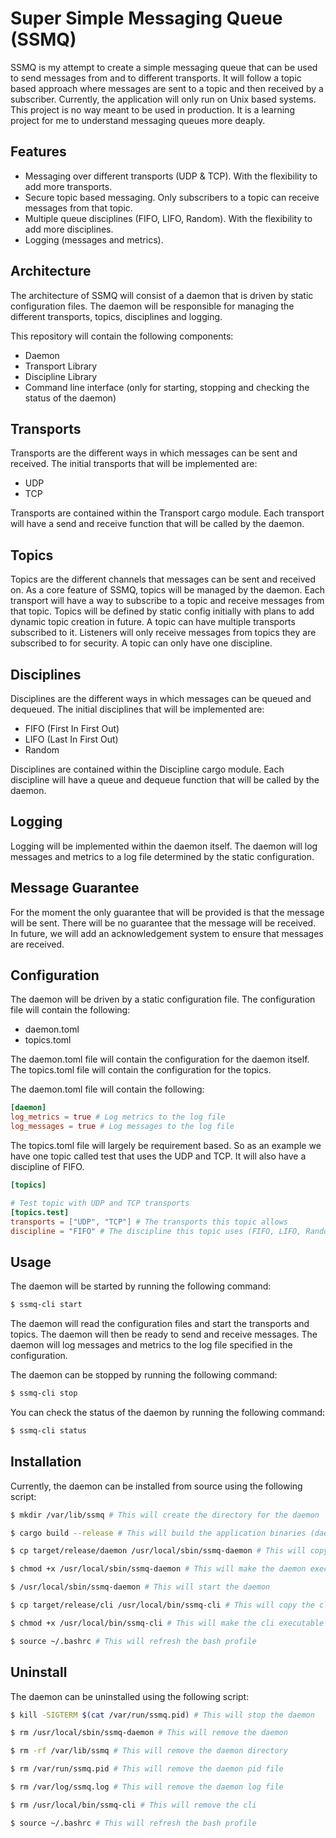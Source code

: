 # Super Simple Messaging Queue (SSMQ)

SSMQ is my attempt to create a simple messaging queue that can be used to send messages from and to different transports.
It will follow a topic based approach where messages are sent to a topic and then received by a subscriber. Currently, the
application will only run on Unix based systems. This project is no way meant to be used in production. It is a learning
project for me to understand messaging queues more deaply.

## Features

- Messaging over different transports (UDP & TCP). With the flexibility to add more transports.
- Secure topic based messaging. Only subscribers to a topic can receive messages from that topic.
- Multiple queue disciplines (FIFO, LIFO, Random). With the flexibility to add more disciplines.
- Logging (messages and metrics).

## Architecture

The architecture of SSMQ will consist of a daemon that is driven by static configuration files. The daemon will be 
responsible for managing the different transports, topics, disciplines and logging.

This repository will contain the following components:
- Daemon
- Transport Library
- Discipline Library
- Command line interface (only for starting, stopping and checking the status of the daemon)

## Transports

Transports are the different ways in which messages can be sent and received. The initial transports that will be
implemented are:

- UDP
- TCP

Transports are contained within the Transport cargo module. Each transport will have a send and receive function that
will be called by the daemon.

## Topics

Topics are the different channels that messages can be sent and received on. As a core feature of SSMQ, topics will be 
managed by the daemon. Each transport will have a way to subscribe to a topic and receive messages from that topic. Topics 
will be defined by static config initially with plans to add dynamic topic creation in future. A topic can have multiple
transports subscribed to it. Listeners will only receive messages from topics they are subscribed to for security. A topic 
can only have one discipline.

## Disciplines

Disciplines are the different ways in which messages can be queued and dequeued. The initial disciplines that will be
implemented are:

- FIFO (First In First Out)
- LIFO (Last In First Out)
- Random

Disciplines are contained within the Discipline cargo module. Each discipline will have a queue and dequeue function that
will be called by the daemon.

## Logging

Logging will be implemented within the daemon itself. The daemon will log messages and metrics to a log file determined by
the static configuration.

## Message Guarantee

For the moment the only guarantee that will be provided is that the message will be sent. There will be no guarantee that
the message will be received. In future, we will add an acknowledgement system to ensure that messages are received.

## Configuration

The daemon will be driven by a static configuration file. The configuration file will contain the following:

- daemon.toml
- topics.toml

The daemon.toml file will contain the configuration for the daemon itself. The topics.toml file will contain the configuration
for the topics.

The daemon.toml file will contain the following:

```toml
[daemon]
log_metrics = true # Log metrics to the log file
log_messages = true # Log messages to the log file
```

The topics.toml file will largely be requirement based. So as an example we have one topic called test that uses the 
UDP and TCP. It will also have a discipline of FIFO.

```toml
[topics]

# Test topic with UDP and TCP transports
[topics.test]
transports = ["UDP", "TCP"] # The transports this topic allows
discipline = "FIFO" # The discipline this topic uses (FIFO, LIFO, Random)
```

## Usage

The daemon will be started by running the following command:

```bash
$ ssmq-cli start
```

The daemon will read the configuration files and start the transports and topics. The daemon will then be ready to send
and receive messages. The daemon will log messages and metrics to the log file specified in the configuration.

The daemon can be stopped by running the following command:

```bash
$ ssmq-cli stop
```

You can check the status of the daemon by running the following command:

```bash
$ ssmq-cli status
```


## Installation

Currently, the daemon can be installed from source using the following script:

```bash
$ mkdir /var/lib/ssmq # This will create the directory for the daemon

$ cargo build --release # This will build the application binaries (daemon, cli)

$ cp target/release/daemon /usr/local/sbin/ssmq-daemon # This will copy the daemon to the sbin directory

$ chmod +x /usr/local/sbin/ssmq-daemon # This will make the daemon executable

$ /usr/local/sbin/ssmq-daemon # This will start the daemon

$ cp target/release/cli /usr/local/bin/ssmq-cli # This will copy the cli to the bin directory

$ chmod +x /usr/local/bin/ssmq-cli # This will make the cli executable

$ source ~/.bashrc # This will refresh the bash profile
```

## Uninstall

The daemon can be uninstalled using the following script:

```bash
$ kill -SIGTERM $(cat /var/run/ssmq.pid) # This will stop the daemon

$ rm /usr/local/sbin/ssmq-daemon # This will remove the daemon

$ rm -rf /var/lib/ssmq # This will remove the daemon directory

$ rm /var/run/ssmq.pid # This will remove the daemon pid file

$ rm /var/log/ssmq.log # This will remove the daemon log file

$ rm /usr/local/bin/ssmq-cli # This will remove the cli

$ source ~/.bashrc # This will refresh the bash profile
```

